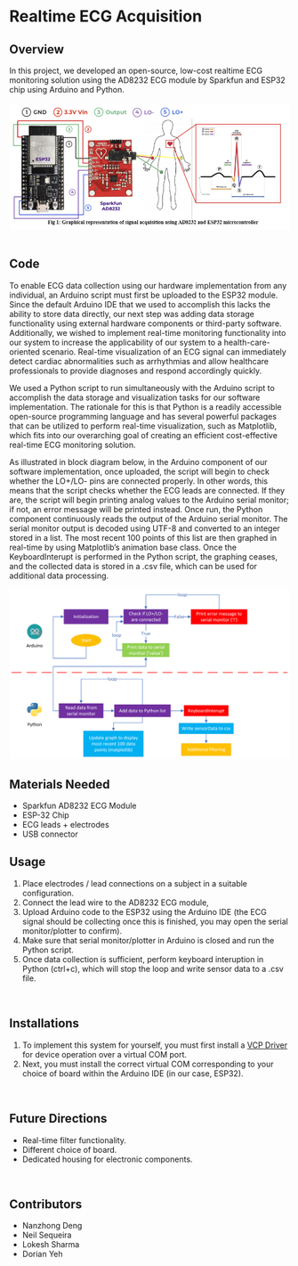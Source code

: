 <h1>Realtime ECG Acquisition</h1>

<h2>Overview</h2>
    <div width="100">
        In this project, we developed an open-source, low-cost realtime ECG monitoring solution using the AD8232 ECG module by Sparkfun and ESP32 chip using Arduino and Python. 
    </br></br>
    <div align="center">
        <img src="Figures/AD8232-ESP.png" width="600px"></img>
    </div>
    </div><br/>
<h2>Code</h2>
<div>
    To enable ECG data collection using our hardware implementation from any individual, an Arduino script must first be uploaded to the ESP32 module. Since the default Arduino IDE that we used to accomplish this lacks the ability to store data directly, our next step was adding data storage functionality using external hardware components or third-party software. Additionally, we wished to implement real-time monitoring functionality into our system to increase the applicability of our system to a health-care-oriented scenario. Real-time visualization of an ECG signal can immediately detect cardiac abnormalities such as arrhythmias and allow healthcare professionals to provide diagnoses and respond accordingly quickly. </br>
    
We used a Python script to run simultaneously with the Arduino script to accomplish the data storage and visualization tasks for our software implementation. The rationale for this is that Python is a readily accessible open-source programming language and has several powerful packages that can be utilized to perform real-time visualization, such as Matplotlib, which fits into our overarching goal of creating an efficient cost-effective real-time ECG monitoring solution. </br>

As illustrated in block diagram below, in the Arduino component of our software implementation, once uploaded, the script will begin to check whether the LO+/LO- pins are connected properly. In other words, this means that the script checks whether the ECG leads are connected. If they are, the script will begin printing analog values to the Arduino serial monitor; if not, an error message will be printed instead. Once run, the Python component continuously reads the output of the Arduino serial monitor. The serial monitor output is decoded using UTF-8 and converted to an integer stored in a list. The most recent 100 points of this list are then graphed in real-time by using Matplotlib’s animation base class. Once the KeyboardInterupt is performed in the Python script, the graphing ceases, and the collected data is stored in a .csv file, which can be used for additional data processing.
<div align="center">
    <img src="Figures/block.png" width="600px"></img>
</div>
</div>
<h2>Materials Needed</h2>
<ul>
    <li>Sparkfun AD8232 ECG Module</li>
    <li>ESP-32 Chip</li>
    <li>ECG leads + electrodes</li>
    <li>USB connector</li>

</ul>
<h2>Usage</h2>
    <div>
    <ol>
        <li>Place electrodes / lead connections on a subject in a suitable configuration. </li>
        <li>Connect the lead wire to the AD8232 ECG module,</li> 
        <li>Upload Arduino code to the ESP32 using the Arduino IDE (the ECG signal should be collecting once this is finished, you may open the serial monitor/plotter to confirm).</li>
        <li>Make sure that serial monitor/plotter in Arduino is closed and run the Python script.</li>
        <li>Once data collection is sufficient, perform keyboard interuption in Python (ctrl+c), which will stop the loop and write sensor data to a .csv file. </li>
    </ol>
    </div><br/>

<h2>Installations</h2>
    <div>
        <ol>
            <li>
                To implement this system for yourself, you must first install a 
                    <a href="https://www.silabs.com/developers/usb-to-uart-bridge-vcp-drivers?tab=downloads"> VCP Driver
                    </a> 
                for device operation over a virtual COM port. 
            </li>
            <li><div>
                Next, you must install the correct virtual COM corresponding to your choice of board within the Arduino IDE (in our case, ESP32).
            </div></li>
        </ol>
    </div></br>

<h2>Future Directions</h2>
    <div>
        <ul>
        <li>Real-time filter functionality.</li>
        <li>Different choice of board.</li>
        <li>Dedicated housing for electronic components.</li>
        </ul>
    </div></br>

<h2>Contributors</h2>
<ul>
    <li>Nanzhong Deng</li>
    <li>Neil Sequeira</li>
    <li>Lokesh Sharma</li>
    <li>Dorian Yeh</li>
</ul>
